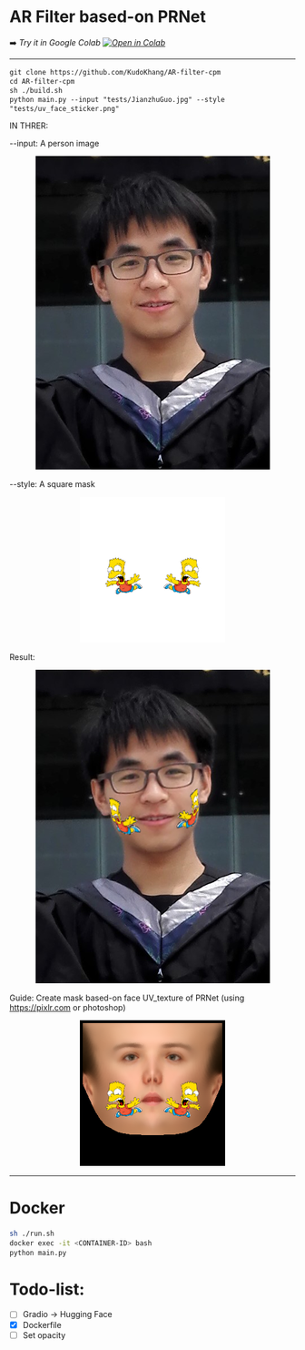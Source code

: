 # AR Filter based-on PRNet

➡️ *Try it in Google Colab [![Open in Colab](https://colab.research.google.com/assets/colab-badge.svg)](https://colab.research.google.com/drive/1F1yCr-JPaTXQNSUQt9gnkIRJlvdQkea3?usp=sharing)*

-------------

```
git clone https://github.com/KudoKhang/AR-filter-cpm
cd AR-filter-cpm
sh ./build.sh
python main.py --input "tests/JianzhuGuo.jpg" --style "tests/uv_face_sticker.png"
```
IN THRER:

--input: A person image
 
<p align="center">
    <img src="tests/JianzhuGuo.jpg">
</p>

--style: A square mask

<p align="center">
    <img src="tests/uv_face_sticker.png" height="256" width="256">
</p>
Result:
<p align="center">
    <img src="output/JianzhuGuo.png">
</p>

Guide: Create mask based-on face UV_texture of PRNet (using https://pixlr.com or photoshop)

<p align="center">
    <img src="tests/uv_face_PRNet.png" height="256" width="256">
</p>

----
# Docker
``` bash
sh ./run.sh
docker exec -it <CONTAINER-ID> bash
python main.py
```
# Todo-list:

- [ ] Gradio -> Hugging Face
- [x] Dockerfile
- [ ] Set opacity